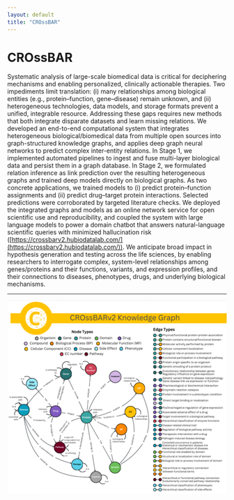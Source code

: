 ```yaml
---
layout: default
title: "CROssBAR"
---
```


# CROssBAR

Systematic analysis of large-scale biomedical data is critical for deciphering mechanisms and enabling personalized, clinically actionable therapies. Two impediments limit translation: (i) many relationships among biological entities (e.g., protein–function, gene–disease) remain unknown, and (ii) heterogeneous technologies, data models, and storage formats prevent a unified, integrable resource. Addressing these gaps requires new methods that both integrate disparate datasets and learn missing relations. We developed an end-to-end computational system that integrates heterogeneous biological/biomedical data from multiple open sources into graph-structured knowledge graphs, and applies deep graph neural networks to predict complex inter-entity relations. In Stage 1, we implemented automated pipelines to ingest and fuse multi-layer biological data and persist them in a graph database. In Stage 2, we formulated relation inference as link prediction over the resulting heterogeneous graphs and trained deep models directly on biological graphs. As two concrete applications, we trained models to (i) predict protein–function assignments and (ii) predict drug–target protein interactions. Selected predictions were corroborated by targeted literature checks. We deployed the integrated graphs and models as an online network service for open scientific use and reproducibility, and coupled the system with large language models to power a domain chatbot that answers natural-language scientific queries with minimized hallucination risk ([https://crossbarv2.hubiodatalab.com/](https://crossbarv2.hubiodatalab.com/)). We anticipate broad impact in hypothesis generation and testing across the life sciences, by enabling researchers to interrogate complex, system-level relationships among genes/proteins and their functions, variants, and expression profiles, and their connections to diseases, phenotypes, drugs, and underlying biological mechanisms. 

---

![CROssBAR Project](../images/projects/crossbar.jpg)